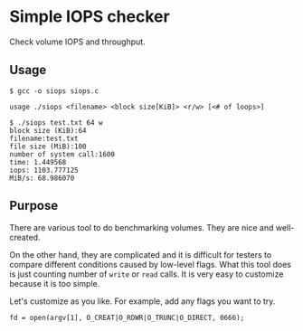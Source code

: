 # Simple IOPS checker

Check volume IOPS and throughput.

## Usage

```
$ gcc -o siops siops.c
```

```
usage ./siops <filename> <block size[KiB]> <r/w> [<# of loops>]
```

```
$ ./siops test.txt 64 w
block size (KiB):64
filename:test.txt
file size (MiB):100
number of system call:1600
time: 1.449568
iops: 1103.777125
MiB/s: 68.986070
```


## Purpose

There are various tool to do benchmarking volumes.
They are nice and well-created.

On the other hand, they are complicated and it is difficult for testers to compare different conditions caused by low-level flags.
What this tool does is just counting number of `write` or `read` calls.
It is very easy to customize because it is too simple.

Let's customize as you like.
For example, add any flags you want to try.

```
fd = open(argv[1], O_CREAT|O_RDWR|O_TRUNC|O_DIRECT, 0666);
```
